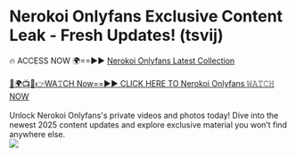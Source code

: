 # Nerokoi Onlyfans Exclusive Content Leak - Fresh Updates! (tsvij)

🔥 ACCESS NOW 🌍==►► <a href="https://tinyurl.com/kvy9nzfs" rel="nofollow">Nerokoi Onlyfans Latest Collection</a>
<br><br>
[🔴🌍📺📱👉WA𝚃CH Now==►► CLICK HERE TO Nerokoi Onlyfans 𝚆𝙰𝚃𝙲𝙷 NOW](https://tinyurl.com/kvy9nzfs)
<br><br>
Unlock Nerokoi Onlyfans's private videos and photos today! Dive into the newest 2025 content updates and explore exclusive material you won’t find anywhere else.
<br>
<a href="https://tinyurl.com/kvy9nzfs" rel="nofollow" data-target="animated-image.originalLink"><img src="https://camo.githubusercontent.com/8a4f000d20f83aca3bf7ec5f350d767afa0574a8a352519fd8cfa583a6f93a33/68747470733a2f2f692e696d6775722e636f6d2f644a486b345a712e676966" data-canonical-src="https://i.imgur.com/dJHk4Zq.gif" style="max-width: 100%; display: inline-block;" data-target="animated-image.originalImage"></a>
<br>
